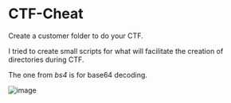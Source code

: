 # CTF-Cheat
Create a customer folder to do your CTF.

I tried to create small scripts for what will facilitate the creation of directories during CTF.

The one from *bs4* is for base64 decoding.


![image](https://github.com/user-attachments/assets/4f7fb9ad-8244-4cd9-ba5e-62a2ee77a2ca)
